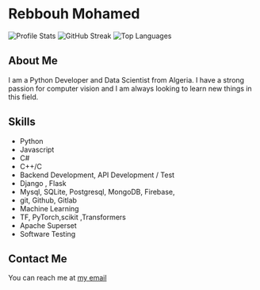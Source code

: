 # Rebbouh Mohamed 


![Profile Stats](https://github-readme-stats.vercel.app/api?username=Mohamed-Rebbouh&theme=merko&hide_border=false&include_all_commits=false&count_private=true)
![GitHub Streak](https://github-readme-streak-stats.herokuapp.com/?user=Mohamed-Rebbouh&theme=merko&hide_border=false)
![Top Languages](https://github-readme-stats.vercel.app/api/top-langs/?username=Mohamed-Rebbouh&theme=merko&hide_border=false&include_all_commits=false&count_private=true&layout=compact)


## About Me
I am a Python Developer and Data Scientist from Algeria.
I have a strong passion for computer vision and I am always looking to learn new things in this field.


## Skills
- Python
- Javascript
- C#
- C++/C
- Backend Development, API Development / Test
- Django , Flask
- Mysql, SQLite, Postgresql, MongoDB, Firebase, 
- git, Github, Gitlab
- Machine Learning
- TF, PyTorch,scikit ,Transformers
- Apache Superset
- Software Testing

## Contact Me
You can reach me at [my email](mailto:info.moh.2003@gmail.com)
